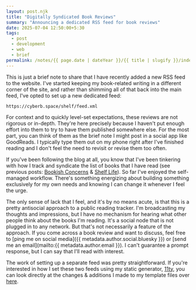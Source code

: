 ```yaml
---
layout: post.njk
title: "Digitally Syndicated Book Reviews"
summary: "Announcing a dedicated RSS feed for book reviews"
date: 2025-07-04 12:50:00+5:30
tags:
  - post
  - development
  - web
  - brief
permalink: /notes/{{ page.date | dateYear }}/{{ title | slugify }}/index.html
---
```


This is just a brief note to share that I have recently added a new RSS feed to the website. I've started keeping my book-related writing in a different corner of the site, and rather than shimming all of that back into the main feed, I've opted to set up a new dedicated feed:

```
https://cyberb.space/shelf/feed.xml
```

For context and to quickly level-set expectations, these reviews are not rigorous or in-depth. They're here precisely because I haven't put enough effort into them to try to have them published somewhere else. For the most part, you can think of them as the brief note I might post in a social app like GoodReads. I typically type them out on my phone right after I've finished reading and I don't feel the need to revisit or revise them too often.

If you've been following the blog at all, you know that I've been tinkering with how I track and syndicate the list of books that I have read (see previous posts: [Bookish Concerns](/notes/2025/bookish-concerns) & [Shelf Life](/notes/2025/shelf-life)). So far I've enjoyed the self-managed workflow. There's something energizing about building something exclusively for my own needs and knowing I can change it whenever I feel the urge.

The only sense of lack that I feel, and it's by no means acute, is that this is a pretty antisocial approach to a public reading tracker. I'm broadcasting my thoughts and impressions, but I have no mechanism for hearing what other people think about the books I'm reading. It's a social node that is not plugged in to any network. But that's not necessarily a feature of the approach. If you come across a book review and want to discuss, feel free to [ping me on social media]({{ metadata.author.social.bluesky }}) or [send me an email](mailto:{{ metadata.author.email }}). I can't guarantee a prompt response, but I can say that I'll read with interest.

The work of setting up a separate feed was pretty straightforward. If you're interested in how I set these two feeds using my static generator, [11ty](https://www.11ty.dev/), you can look directly at the changes & additions I made to my template files over [here](https://github.com/riastrad/cyberbspace/pull/246).
